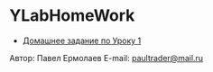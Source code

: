 # YLabHomeWork
 - [Домашнее задание по Уроку 1](https://github.com/PaulJavaYoung/YLabHomeWork/tree/master/src/com/oldboy/tasks/Lesson1)

Автор: Павел Ермолаев
E-mail: paultrader@mail.ru
